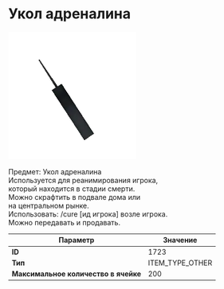 # Укол адреналина

![Item Image](../img/1723.webp?raw=true)

Предмет: Укол адреналина<br>Используется для реанимирования игрока,<br>который находится в стадии смерти.<br>Можно скрафтить в подвале дома или<br>на центральном рынке.<br>Использовать: /cure [ид игрока] возле игрока.<br>Можно передавать и продавать.


| Параметр | Значение |
|----------|----------|
| **ID** | 1723 |
| **Тип** | ITEM_TYPE_OTHER |
| **Максимальное количество в ячейке** | 200 |

